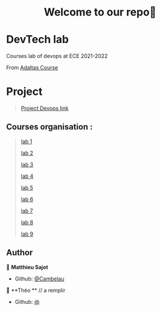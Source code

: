 <h1 align="center">Welcome to our repo👋</h1>
<p>
</p>

# DevTech lab

Courses lab of devops at ECE 2021-2022

From [Adaltas Course](https://github.com/adaltas/ece-devops-2021-fall/)

# Project
> [Project Devops link](/project)
> 
## Courses organisation :
> [lab 1](/lab/lab1)
> 
> [lab 2](/lab/lab2)
> 
> [lab 3](/lab/lab3) 
> 
> [lab 4](/lab/lab4)
> 
> [lab 5](/lab/lab5)
> 
> [lab 6](/lab/lab6)
> 
> [lab 7](/lab/lab7)
> 
> [lab 8](/lab/lab8)
> 
> [lab 9](/lab/lab8)


## Author

👤 **Matthieu Sajot**

* Github: [@Cambelau](https://github.com/Cambelau)

👤 **Théo ** // a remplir

* Github: [@](https://github.com/)
